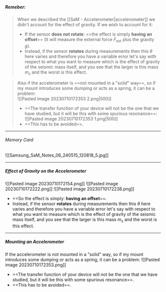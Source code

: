 ##### ***Remeber***:

> When we described the [[SaM - Accelerometer|accelerometer]] we didn't account for the effect of gravity.
> If we wish to account for it:
> - If the sensor **does not rotate**: ==the effect is simply **having an offset**== (It will measure the external force $F_{\text{ext}}$ plus the gravity $g$).
> - Instead, if the sensor **rotates** during measurements then this $\theta$ here varies and therefore you have a variable error let's say with respect to what you want to measure which is the effect of gravity of the seismic mass itself, and you see that the larger is this mass $m_s$ and the worst is this effect.

> Also if the accelerometer is ==not mounted in a "*solid*" way==, so if my mount introduces some dumping or acts as a spring, it can be a problem:<br>![[Pasted image 20230710172353 2.png|500]]
>  - ==The transfer function of your device will not be the one that we have studied, but it will be this with some spurious resonance==:<br>![[Pasted image 20230710172353 1.png|500]]
>  - ==This has to be avoided==. 

---
###### Memory Card
![[Samsung_SaM_Notes_06_240515_120818_5.jpg]]

---
##### Effect of Gravity on the Accelerometer
![[Pasted image 20230710172154.png]]
![[Pasted image 20230710172222.png]]
![[Pasted image 20230710172238.png]]

- ==So the effect is simply: **having an offset**==.  
- Instead, if the sensor **rotates** during measurements then this $\theta$ here varies and therefore you have a variable error let's say with respect to what you want to measure which is the effect of gravity of the seismic mass itself, and you see that the larger is this mass $m_s$ and the worst is this effect.

---
##### Mounting an Accelerometer
If the accelerometer is not mounted in a "solid" way, so if my mount introduces some dumping or acts as a spring, it can be a problem:
![[Pasted image 20230710172353.png]]
- ==The transfer function of your device will not be the one that we have studied, but it will be this with some spurious resonance==. 
- ==This has to be avoided==. 